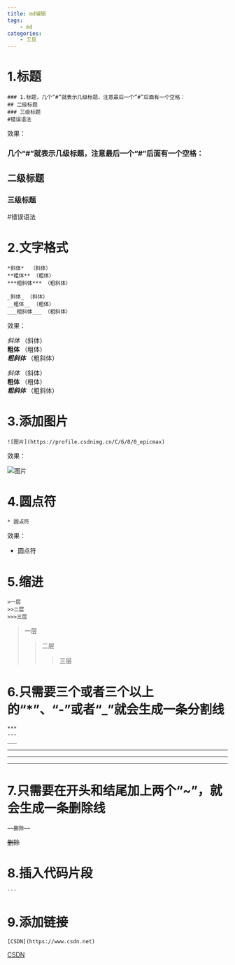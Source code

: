 ```yaml
---
title: md编辑
tags:
	- md
categories:
	- 工具
---
```




# 1.标题

~~~
### 1.标题，几个“#”就表示几级标题，注意最后一个“#”后面有一个空格：
## 二级标题
### 三级标题
#错误语法
~~~

效果：

### 几个“#”就表示几级标题，注意最后一个“#”后面有一个空格：



## 二级标题

### 三级标题

#错误语法



# 2.文字格式

~~~
*斜体*  （斜体）  
**粗体** （粗体）  
***粗斜体*** （粗斜体）  

_斜体_ （斜体）  
__粗体__ （粗体）  
___粗斜体___ （粗斜体）
~~~

效果：

*斜体*  （斜体）  
**粗体** （粗体）  
***粗斜体*** （粗斜体）  

_斜体_ （斜体）  
__粗体__ （粗体）  
___粗斜体___ （粗斜体）



# 3.添加图片

~~~
![图片](https://profile.csdnimg.cn/C/6/8/0_epicmax)
~~~

效果：

![图片](https://profile.csdnimg.cn/C/6/8/0_epicmax)



# 4.圆点符

~~~
* 圆点符
~~~

效果：

* 圆点符



# 5.缩进

~~~
>一层
>>二层
>>>三层
~~~

> 一层
> >二层
> >
> >>三层



# 6.只需要三个或者三个以上的“*”、“-”或者“_”就会生成一条分割线

~~~
***
---
___
~~~

***
---
___



# 7.只需要在开头和结尾加上两个“~”，就会生成一条删除线

~~~
~~删除~~
~~~

~~删除~~



# 8.插入代码片段

```
​```
```

 # 9.添加链接

```
[CSDN](https://www.csdn.net)
```

[CSDN](https://www.csdn.net)